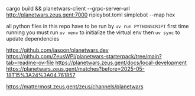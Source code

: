 cargo build && planetwars-client --grpc-server-url  http://planetwars.zeus.gent:7000 ripleybot.toml simplebot --map hex

all python files in this repo have to be run by `uv run PYTHONSCRIPT`
first time running you must run `uv venv` to initialize the virtual env then `uv sync` to update dependencies

https://github.com/iasoon/planetwars.dev
https://github.com/ZeusWPI/planetwars-starterpack/tree/main?tab=readme-ov-file
https://planetwars.zeus.gent/docs/local-development
https://planetwars.zeus.gent/matches?before=2025-05-18T15%3A24%3A04.761857

https://mattermost.zeus.gent/zeus/channels/planetwars


